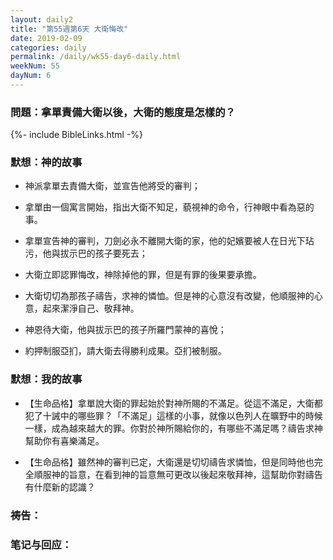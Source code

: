 ```yaml
---
layout: daily2
title: "第55週第6天 大衛悔改"
date: 2019-02-09
categories: daily
permalink: /daily/wk55-day6-daily.html
weekNum: 55
dayNum: 6
---
```


### 問題：拿單責備大衛以後，大衛的態度是怎樣的？

{%- include BibleLinks.html -%}

### 默想：神的故事 
+ 神派拿單去責備大衛，並宣告他將受的審判；

+ 拿單由一個寓言開始，指出大衛不知足，藐視神的命令，行神眼中看為惡的事。

+ 拿單宣告神的審判，刀劍必永不離開大衛的家，他的妃嬪要被人在日光下玷污，他與拔示巴的孩子要死去；

+ 大衛立即認罪悔改，神除掉他的罪，但是有罪的後果要承擔。

+ 大衛切切為那孩子禱告，求神的憐恤。但是神的心意沒有改變，他順服神的心意，起來潔淨自己、敬拜神。

+ 神恩待大衛，他與拔示巴的孩子所羅門蒙神的喜悅；

+ 約押制服亞扪，請大衛去得勝利成果。亞扪被制服。

### 默想：我的故事
+ 【生命品格】拿單說大衛的罪起始於對神所賜的不滿足。從這不滿足，大衛都犯了十誡中的哪些罪？「不滿足」這樣的小事，就像以色列人在曠野中的時候一樣，成為越來越大的罪。你對於神所賜給你的，有哪些不滿足嗎？禱告求神幫助你有喜樂滿足。

+ 【生命品格】雖然神的審判已定，大衛還是切切禱告求憐恤，但是同時他也完全順服神的旨意，在看到神的旨意無可更改以後起來敬拜神，這幫助你對禱告有什麼新的認識？

### 祷告：

### 笔记与回应：
